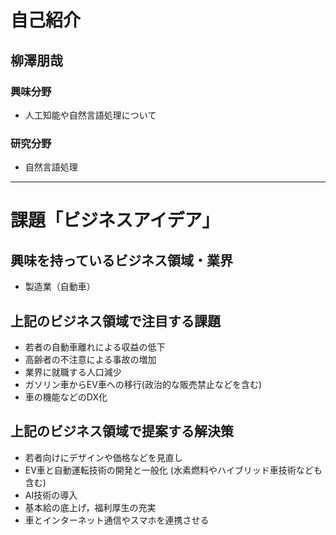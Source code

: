 # 自己紹介

## 柳澤朋哉

### 興味分野
- 人工知能や自然言語処理について

### 研究分野
- 自然言語処理

* * * 

# 課題「ビジネスアイデア」

## 興味を持っているビジネス領域・業界

- 製造業（自動車）

## 上記のビジネス領域で注目する課題

- 若者の自動車離れによる収益の低下
- 高齢者の不注意による事故の増加
- 業界に就職する人口減少
- ガソリン車からEV車への移行(政治的な販売禁止などを含む)
- 車の機能などのDX化

## 上記のビジネス領域で提案する解決策

- 若者向けにデザインや価格などを見直し
- EV車と自動運転技術の開発と一般化 (水素燃料やハイブリッド車技術なども含む)
- AI技術の導入
- 基本給の底上げ，福利厚生の充実
- 車とインターネット通信やスマホを連携させる
